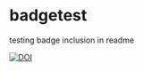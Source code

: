 # badgetest
testing badge inclusion in readme

[![DOI](https://img.shields.io/badge/doi-10.26180/5c6e1160b8d8a-blue.svg?style=flat&?logo=data%3Aimage%2Fpng%3Bbase64%2CiVBORw0KGgoAAAANSUhEUgAAANwAAABECAYAAADqb1uvAAAeEUlEQVR4Ae2dCXhV1fX2d1qHqlhnrUMVJQm0tFqLkDhj1VoFEki4KpCEOQxwE9BWWzuYtrbqZ9XWJkCq1rZqbWlttSpJ0BolA5CEIUMQC1KtVkX9nKsykPzXj%2BxDVjbn3twMCQHP%2Bzz7SXJucs65N%2Fs9ew3vWtv0BRTWDNn%2Frg3xB5oAAXoOARYvNp9dWJ9YsKA%2BYauMbQvqE%2B8PiBcgQCcxvWrJhdOqin%2BSXVN8bXbNk4cZB0KymTKa9SioT%2Fi%2BcVAzZNTBFcnpORXD0m%2BpHDY25LwcIEAASDa9uri5dZTUTSot%2FZxDuIddwi2sT3jWKDSbvM9UJKWVVSSlN3ujPCn9ZvtygAAB8kpL9xOSvQPR9MiuKQq1IVxdwp0u4TArjULl2aELIZkztpafm3KovBwgQIBQ4%2BIDhGA7XMJNryqebhQKGvt%2FQUi2SRHu1cL6%2BAFtCDcsbQwkc8eyIWnHmwABPk0YNXH%2B4JSsnItCodn9jIPpNSV%2Fcwj33uSqki%2FetTr%2BmAUNCT9Y0JB4y8I1g%2Frfu37goQUNiVkL6%2BOn3NM4%2BEiIJL7aTeVJaT9ZkZR2Utl544%2BoSBr7uiYbJmazMXFtSB6af9CozPCFKVnhM02AAPsY4lIycwplNDNGZeb8%2F5SJc881CuEVSz4vJLtXVrXN8nXFtFVLkolALmiIf16taJsLn088WpmPBwmh%2Fq3I9cqKpAmfl%2BNfle%2BXCRHfELI9VDpk3NFGYURmzlfkPl717iclI%2Bcvw4fn7WcCBNgXkJoZHsXEdkaNUZi2YslJec15nzEKC2oTz9%2FNZ6uLD0Xz1zApXbKnTr7mi3l5reeWaxe59yOr3SSzLyBAgFEZuTf4EG6LgWirik6XFe1Fa0Y2zFxe1N9Y5K879RQhWZMm3KL6gWcZi4pzRg8Qku3QhCtLCg0xFmMyZx6bkplbba%2F3empGzjkcF7P2v7sTLucOs28gQOC7hb%2B5G%2BEycst5TUi2tI3vVlN8n1FYWJc4V4j2oYwPJCJ5A8fKho1JLB%2BaPpjvxWScLUR7R8zHTyT31iYnl5qVc5tz3dUthAs%2FuhvhMsLjzL6CAAGEYP9PJvaOlgke3iA%2FD%2BQ4%2BTZNuGnVxUUcJziysDH%2BzPv%2B3b9NLk5IdY0QrInVjGBJ20BI3gGjJ8372ojxs47gZ1m1HnSI9SrH0yaET0rJyq2zx5rkfn4TCoU%2Ba%2FYlBAgwMmv%2BiUQF9eSeXlU0WxFux%2FSVRWMK133peElov2zNyI35zw06ylgI0f6lTMh3jMWo7OyDhTy1lkRvjhyfkzAqc%2B435PttHuHEl%2FyRscCnG5kRPmNUVu7JJkCAvRGLhUjlw9KmChEKK5PSc0uHT%2FpcG0JkhCdgug2f1HrcrnKXI%2BlC2mUVJeG2apL4TLXCLVaEe7p1Bc35VlufLPfHHB%2BdFR4mr%2F1EVrE0N9lOYl1W1CwtI8uuqdk%2Fu7pohtzTouzq4rn8bAIE6IuQXNiiNpKqYWOLPFNPJvwqtdJUemF4JvTU6pKvaBnXwsaB31CE2yF5t6HoI1ckpScQ9seUrEgee%2Buy80PHyCp26uUTwp9nRZNzb231yXKuNMDvGs3NcUKoJ9TKumF2Y2m%2Flnxg0QMcU%2BOvpo8hQABC9CeqiKEiXfpZrauPGhNzL5hV9%2FgREiRptBN7o%2Bgpj29VlcSPFWHyIjEtR65ISjlOzvUq56tMGvvz1nRD7nx7vrdHjJ9%2F2uiMecPJ96Vm5GY5%2Bb1ae40XZ1Y%2BdqLk%2Bga7qpZpVUUZU6qfOs09zoCspi8hQAAih36SKln1LiLJ7RIOX45Jric2Jlxzs4mDbFKGM6ZVrpU%2BWp1zvcqnlXnnk5D%2FtFYTtShFVrApmI3y%2FdWOXCx36uonTpHvm5xgTSopCnVM%2FU3JOaavIUAAIcMqTTbxt15qHBw6wK5G97WSLXdBi6lXktRmYq8qukyIdu0u360uYUZLuU3oMFH818o5t8g5ZxkL%2FEE530dEPa%2BYNPsLHCPoolatmyUoM1STS1bREUYgBLtJ6TcfCS1e%2FFlMTTdqysoLcU0v4JuZ3z5EPpsMzOHs7OzAdwwQHeVDQifLavQPIcYLomdcWnl2%2BiCjcMX4Oaeg%2BjAKsuJcKUGKQllFJti82x2t%2Flv8z0pOzzwERQkyLl6%2FfHL4mNTMnBdJZEsKoL8nfp62qvh8gh%2Fig13TumKW3G%2FJlco1WPWMAiZsds2SAW2PPXmy3NNj8vsvyOpYIg8F3kOXgZ9pBQCr7f2%2FzRg9Mcz1DT6tStLLCBebvRdYH%2BtlvNB25P7TBOg9hELZh8kHPzM1K3c8kisd0IA0%2FIxYWXy3B2R1%2ByPiZCHvIztN0%2BSxf%2BN1fD81KdM4RkTRkqyM4IeYpr%2BVY4sRP%2B%2BqFK8d8BWd01tQlzhaBNFz7q4%2F9bgeT%2FxPmjtI7vdl7tkdY7LmJBoB%2BUP3tb05ZYGSaHc3IudfJkD3g0AJ5qWYga%2FJ119aszKOSKXy4b7TYsIVP219qEp%2BhhyLGuO%2FnNdsPmPN1L9DOFkxH%2BdnTC35x13DahHKyzsA%2FaWYjr%2FzCGcshLRfWtw4mOsaIe9fbLHqKo5JXd1kFQV9gWNcT16%2FSX5%2BRV5vkFTE8G5Z2cLhA%2BX9PudMPommhhvQk1pSWRlazsfqd94hlRIQLoCCVYSsTTzRI4glyTrHl5uFKej8A56cvHrJMW0LTh87WiZ8MUTAtPT8NwTJfBWp1lPyd69wrszakkPkb56XsUb%2B7mAx%2FUbz90aABMwWp9ZAYPl%2B%2By6C1Q4cKF8f0nk%2BCC4Eu9Jp3fA6f2sEBHJIxhfWnHaY6SDwyZz3%2FT2dh9TAd8MfhYyixLnUaASEC0CdmkzOLXaSrhEz7bTS4cP3c9MDlcnpvzYCbHi1wk3hmCS87xbSfMJXfmYV8iq5y5NC58nfN3h9SeTvqmT8D99tamXxkbZKfBMr46L6hEvl7xpljJBz%2FNLe00tGQC2dfP8JKx0Phvy6%2BFTye959Qywh3I1uZYKYoce2FL0mVthj22Tcxjlil7Tl3K8m3VLTGQSEC1DQMOCi3SZoQ8JTdoUrVoRrkkDKZbuKPrNyUlF%2FmAi4qzb%2BJIpL71zT%2F%2FDKpLR59hy%2F8syz0NT5R6oAx2Gsbi0%2BWfyPuAcxB39aWHPCwQV1CZPcanCNRQ2JZ8gqlsYKzc8k1yGUej9VrGwF9Yl%2Fdt8naYsOTLwyNeHyAsJ1BgGY4Ne7E5HVjklK%2FxCRdv1YiHJ%2FeXJais9TP5cnv5hbpxOOt37cG4Tw8xvjB7eYfANPRyrGKodErP2%2BKMP3o36OnpW2bOcP%2BJLlZ4UGUpiKT4laRaKd8ZIb%2FL2M79FwyCjk1yZeLIT9nayEt3r6Tdo4%2BLzP20yMUJFHau7mBYTrFAJYs6zZ0TzWGQfLk0f3FxlWnkz%2BmZibEhK%2FQpfooPxQie%2FrmOycC7PQdBKU6diV8V4h%2FpRdq%2B3Q0Nck%2BPJoa7Hq2CxaL1Qkp02S4z9VaQz9YPnn7q354qf2KuECwgXAj3HMrfcxM9v2h8zen%2BS30lbeoFUn1KXZPNkcIdudSL0IToip921MS9NJ0FIB0pUNTT%2BNVU2ipflcG3JBQu9%2BWH2FdDOU%2BfsWWs22hBswRN7bm%2Bp9lrCK7tuEs%2FnOrJwxRIMljXOLHd%2BV95Gdkjn3LMz7rhAOfS09ZfhMODeRZxG3j8Dt6ETp10DkfPJZXyvX%2BTnnsznP7NETc4ZwrZiqWSbkXJyaFb5EDxRRusKEY0gKuQbVJ3KNqyW1c5SJAnr48Fnyd1IydrO81x9yv6SCTEexsDFxGDIs8llE8fBvZFW4ENOSBj%2FeZNahfQmFj9x58XHXHq2bwErS%2Bja0j6abQDSQfwCrqrGAULKihb1AjNzXffoeRSB9OsfLktOThJBXQV7MywWN8SkFjYnn8b4M6EOEI6meOiH8ZSYXeb3oZGh%2F0tGCwqtdjDI%2BkfEAVfQdJFwcRJDxRoTz%2Fm8nAadcd2h771miuT9QvWmiDUQG%2Be3lNbX4XY0iysnsPb8c8bPIyvml2xwLYb38z%2F%2FE61Hu7W)](http://dx.doi.org/10.26180/5c6e1160b8d8a)
